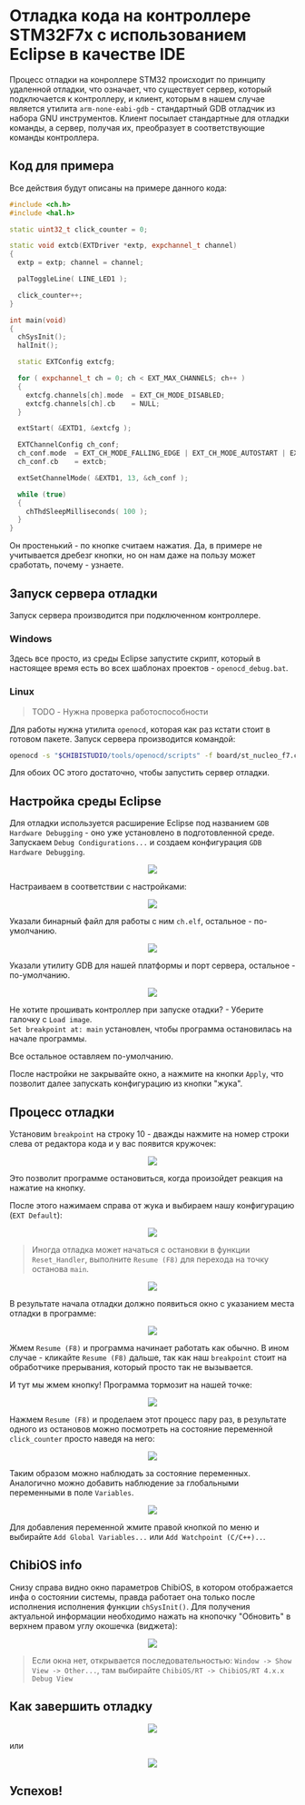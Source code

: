 # Отладка кода на контроллере STM32F7x с использованием Eclipse в качестве IDE

Процесс отладки на конроллере STM32 происходит по принципу удаленной отладки, что означает, что существует сервер, который подключается к контроллеру, и клиент, которым в нашем случае является утилита `arm-none-eabi-gdb` - стандартный GDB отладчик из набора GNU инструментов. Клиент посылает стандартные для отладки команды, а сервер, получая их, преобразует в соответствующие команды контроллера.

## Код для примера

Все действия будут описаны на примере данного кода:
```c++
#include <ch.h>
#include <hal.h>

static uint32_t click_counter = 0;

static void extcb(EXTDriver *extp, expchannel_t channel) 
{
  extp = extp; channel = channel;

  palToggleLine( LINE_LED1 );

  click_counter++;
}

int main(void)
{
  chSysInit();
  halInit();

  static EXTConfig extcfg;

  for ( expchannel_t ch = 0; ch < EXT_MAX_CHANNELS; ch++ )
  {
    extcfg.channels[ch].mode  = EXT_CH_MODE_DISABLED;
    extcfg.channels[ch].cb    = NULL;
  }

  extStart( &EXTD1, &extcfg );

  EXTChannelConfig ch_conf;
  ch_conf.mode 	= EXT_CH_MODE_FALLING_EDGE | EXT_CH_MODE_AUTOSTART | EXT_MODE_GPIOC;
  ch_conf.cb	= extcb;

  extSetChannelMode( &EXTD1, 13, &ch_conf );

  while (true)
  {
    chThdSleepMilliseconds( 100 );
  }
}
```

Он простенький - по кнопке считаем нажатия. Да, в примере не учитывается дребезг кнопки, но он нам даже на пользу может сработать, почему - узнаете.

## Запуск сервера отладки 

Запуск сервера производится при подключенном контроллере.

### Windows

Здесь все просто, из среды Eclipse запустите скрипт, который в настоящее время есть во всех шаблонах проектов - `openocd_debug.bat`.

### Linux

> TODO - Нужна проверка работоспособности

Для работы нужна утилита `openocd`, которая как раз кстати стоит в готовом пакете. Запуск сервера производится командой:
```bash
openocd -s "$CHIBISTUDIO/tools/openocd/scripts" -f board/st_nucleo_f7.cfg -c "stm32f7x.cpu configure -rtos auto;"
```

Для обоих ОС этого достаточно, чтобы запустить сервер отладки. 

## Настройка среды Eclipse

Для отладки используется расширение Eclipse под названием `GDB Hardware Debugging` - оно уже установлено в подготовленной среде. Запускаем `Debug Condigurations...` и создаем конфигурация `GDB Hardware Debugging`.

<p align="center">
<img src="resources/Debug_01.png">
</p>

Настраиваем в соответствии с настройками:

<p align="center">
<img src="resources/Debug_02.png">
</p>

Указали бинарный файл для работы с ним `ch.elf`, остальное - по-умолчанию.

<p align="center">
<img src="resources/Debug_03.png">
</p>

Указали утилиту GDB для нашей платформы и порт сервера, остальное - по-умолчанию.

<p align="center">
<img src="resources/Debug_04.png">
</p>

Не хотите прошивать контроллер при запуске отадки? - Уберите галочку с `Load image`.  
`Set breakpoint at: main` установлен, чтобы программа остановилась на начале программы.

Все остальное оставляем по-умолчанию.

После настройки не закрывайте окно, а нажмите на кнопки `Apply`, что позволит далее запускать конфигурацию из кнопки "жука".

## Процесс отладки

Установим `breakpoint` на строку 10 - дважды нажмите на номер строки слева от редактора кода и у вас появится кружочек:
<p align="center">
<img src="resources/Debug_09.png">
</p>

Это позволит программе остановиться, когда произойдет реакция на нажатие на кнопку.

После этого нажимаем справа от жука и выбираем нашу конфигурацию (`EXT Default`):
<p align="center">
<img src="resources/Debug_08.png">
</p>

> Иногда отладка может начаться с остановки в функции `Reset_Handler`, выполните `Resume (F8)` для перехода на точку останова `main`.

<p align="center">
<img src="resources/Debug_05.png">
</p>

В результате начала отладки должно появиться окно с указанием места отладки в программе:
<p align="center">
<img src="resources/Debug_06.png">
</p>

Жмем `Resume (F8)` и программа начинает работать как обычно. В ином случае - кликайте `Resume (F8)` дальше, так как наш `breakpoint` стоит на обработчике прерывания, который просто так не вызывается.

И тут мы жмем кнопку! Программа тормозит на нашей точке:
<p align="center">
<img src="resources/Debug_10.png">
</p>

Нажмем `Resume (F8)` и проделаем этот процесс пару раз, в результате одного из остановов можно посмотреть на состояние переменной `click_counter` просто наведя на него:
<p align="center">
<img src="resources/Debug_11.png">
</p>

Таким образом можно наблюдать за состояние переменных. Аналогично можно добавить наблюдение за глобальными переменными в поле `Variables`. 
<p align="center">
<img src="resources/Debug_12.png">
</p>

Для добавления переменной жмите правой кнопкой по меню и выбирайте `Add Global Variables...` или `Add Watchpoint (C/C++)..`.

## ChibiOS info

Снизу справа видно окно параметров ChibiOS, в котором отображается инфа о состоянии системы, правда работает она только после исполнения исполнения функции `chSysInit()`. Для получения актуальной информации необходимо нажать на кнопочку "Обновить" в верхнем правом углу окошечка (виджета):
<p align="center">
<img src="resources/Debug_07.png">
</p>

> Если окна нет, открывается последовательностью: `Window -> Show View -> Other...`, там выбирайте `ChibiOS/RT -> ChibiOS/RT 4.x.x Debug View`

## Как завершить отладку

<p align="center">
<img src="resources/Debug_quit_0.png">
</p>

или

<p align="center">
<img src="resources/Debug_quit_1.png">
</p>

## Успехов!
